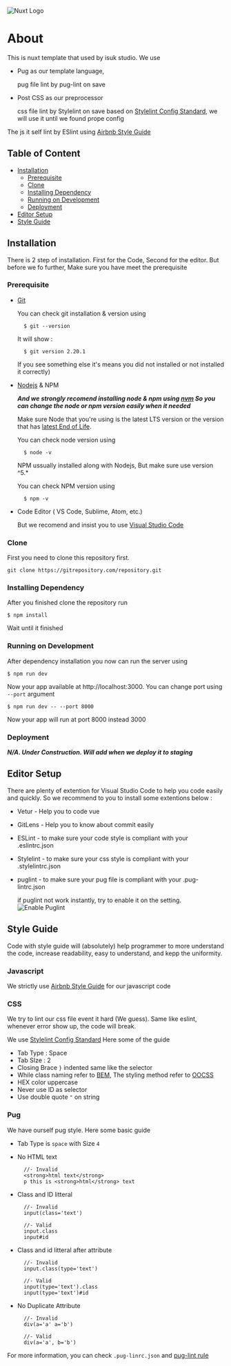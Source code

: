 ![Nuxt Logo](https://id.nuxtjs.org/logos/nuxt-emoji@2x.png)

# About
This is nuxt template that used by isuk studio. We use
- Pug as our template language,
    
    pug file lint by pug-lint on save

- Post CSS as our preprocessor

    css file lint by Stylelint on save based on [Stylelint Config Standard](https://github.com/stylelint/stylelint-config-standard), we will use it until we found prope config


The js it self lint by ESlint using [Airbnb Style Guide](https://github.com/airbnb/javascript)

## Table of Content
* [Installation](#instalation)
    - [Prerequisite](#Prerequisite)
    - [Clone](#Clone)
    - [Installing Dependency](#Installing-Dependency)
    - [Running on Development](#Running-on-Development)
    - [Deployment](#Deployment)
* [Editor Setup](#Editor-Setup)
* [Style Guide](#Style-Guide)

<a name='installation'></a>
## Installation
There is 2 step of installation. First for the Code, Second for the editor. But before we fo further, Make sure you have meet the prerequisite

<a name='Prerequisite'></a>
### Prerequisite

- [Git](https://git-scm.com/)

    You can check git installation & version using

        $ git --version
        
    It will show :

        $ git version 2.20.1
    
    If you see something else it's means you did not installed or not installed it correctly)

- [Nodejs](http://nodejs.org) & NPM

    ***And we strongly recomend installing node & npm using [nvm](https://github.com/nvm-sh/nvm#installation-and-update) So you can change the node or npm version easily when it needed***

    Make sure Node that you're using is the latest LTS version or the version that has [latest End of Life](https://nodejs.org/en/about/releases/).


    You can check node version using

        $ node -v

    NPM ussually installed along with Nodejs, But make sure use version ^5.*

    You can check NPM version using  
        
        $ npm -v

- Code Editor ( VS Code, Sublime, Atom, etc.)

    But we recomend and insist you to use [Visual Studio Code](https://code.visualstudio.com)


<a name='Clone'></a>
### Clone
First you need to clone this repository first.

    git clone https://gitrepository.com/repository.git


<a name='Installing-Dependency'></a>
### Installing Dependency
After you finished clone the repository run

    $ npm install
  
Wait until it finished


<a name='Running-on-Development'></a>
### Running on Development
After dependency installation you now can run the server using

    $ npm run dev

Now your app available at http://localhost:3000. You can change port using `--port` argument

    $ npm run dev -- --port 8000

Now your app will run at port 8000 instead 3000 

<a name='Deployment'></a>
### Deployment

***N/A. Under Construction. Will add when we deploy it to staging***

<a name='Editor-Setup'></a>
## Editor Setup

There are plenty of extention for Visual Studio Code to help you code easily and quickly. So we recommend to you to install some extentions below :

- Vetur - Help you to code vue
- GitLens - Help you to know about commit easily
- ESLint - to make sure your code style is compliant with your .eslintrc.json
- Stylelint - to make sure your css style is compliant with your .stylelintrc.json
- puglint - to make sure your pug file is compliant with your .pug-lintrc.json

    if puglint not work instantly, try to enable it on the setting.
    ![Enable Puglint](https://res.cloudinary.com/isuk/image/upload/v1565848981/public-assets/Screen_Shot_2019-08-15_at_12.38.06_PM_bqybpy.png)

## Style Guide

Code with style guide will (absolutely) help programmer to more understand the code, increase readability, easy to understand, and kepp the uniformity.

### Javascript

We strictly use [Airbnb Style Guide](https://github.com/airbnb/javascript) for our javascript code


### CSS 
We try to lint our css file event it hard (We guess). Same like eslint, whenever error show up, the code will break.

We use [Stylelint Config Standard](https://github.com/stylelint/stylelint-config-standard) Here some of the guide
- Tab Type : Space
- Tab SIze : 2
- Closing Brace `}` indented same like the selector
- While class naming refer to [BEM](http://getbem.com/naming), The styling method refer to [OOCSS](https://www.smashingmagazine.com/2011/12/an-introduction-to-object-oriented-css-oocss/)
- HEX color uppercase
- Never use ID as selector
- Use double quote `"` on string

### Pug

We have ourself pug style. Here some basic guide
- Tab Type is `space` with Size `4`
- No HTML text

        //- Invalid
        <strong>html text</strong>
        p this is <strong>html</strong> text

- Class and ID litteral 

        //- Invalid
        input(class='text')

        //- Valid
        input.class
        input#id
        
- Class and id litteral after attribute

        //- Invalid
        input.class(type='text')

        //- Valid
        input(type='text').class
        input(type='text')#id

- No Duplicate Attribute

        //- Invalid
        div(a='a' a='b')

        //- Valid
        div(a='a', b='b')

For more information, you can check `.pug-linrc.json` and [pug-lint rule](https://github.com/pugjs/pug-lint/blob/master/docs/rules.md)